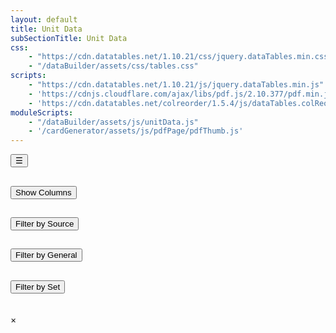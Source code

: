 ```yaml
---
layout: default
title: Unit Data
subSectionTitle: Unit Data
css:
    - "https://cdn.datatables.net/1.10.21/css/jquery.dataTables.min.css"
    - "/dataBuilder/assets/css/tables.css"
scripts: 
    - "https://cdn.datatables.net/1.10.21/js/jquery.dataTables.min.js"
    - 'https://cdnjs.cloudflare.com/ajax/libs/pdf.js/2.10.377/pdf.min.js'
    - 'https://cdn.datatables.net/colreorder/1.5.4/js/dataTables.colReorder.min.js'
moduleScripts:
    - "/dataBuilder/assets/js/unitData.js"
    - '/cardGenerator/assets/js/pdfPage/pdfThumb.js'
---
```

<div class="container-fluid">
    <div class="row">
        <div id="sidebar" class="col-md-2">
            <button id="toggle-sidebar" class="toggle-btn">☰</button>
            <div id="column-controls-wrapper" class="accordion">
                <div id="column-filter" class="filter accordion-item">
                    <h2 class="accordion-header" id="headingOne">
                        <button class="accordion-button" type="button" data-bs-toggle="collapse" data-bs-target="#collapseOne" aria-expanded="true" aria-controls="collapseOne">
                            Show Columns
                        </button>
                    </h2>
                    <div id="collapseOne" class="accordion-collapse collapse show" aria-labelledby="headingOne" data-bs-parent="#accordionExample">
                        <div class="accordion-body">
                            <div id="column-controls"></div>
                        </div>
                    </div>
                    <!-- <h5>Show Columns</h5>
                    <div id="column-controls"></div> -->
                </div>
                <div id="creator-filter" class="filter accordion-item">
                    <h2 class="accordion-header" id="headingTwo">
                        <button class="accordion-button collapsed" type="button" data-bs-toggle="collapse" data-bs-target="#collapseTwo" aria-expanded="false" aria-controls="collapseTwo">
                            Filter by Source
                        </button>
                    </h2>
                    <div id="collapseTwo" class="accordion-collapse collapse" aria-labelledby="headingTwo" data-bs-parent="#accordionExample">
                        <div class="accordion-body">
                            <div id="creator-controls"></div>
                        </div>
                    </div>
                    <!-- <h5>Filter by Source</h5>
                    <div id="creator-controls"></div> -->
                </div>
                <div id="general-filter" class="filter accordion-item">
                    <h2 class="accordion-header" id="headingThree">
                        <button class="accordion-button collapsed" type="button" data-bs-toggle="collapse" data-bs-target="#collapseThree" aria-expanded="false" aria-controls="collapseThree">
                            Filter by General
                        </button>
                    </h2>
                    <div id="collapseThree" class="accordion-collapse collapse" aria-labelledby="headingThree" data-bs-parent="#accordionExample">
                        <div class="accordion-body">
                            <div id="general-controls"></div>
                        </div>
                    </div>
                    <!-- <h5>Filter by General</h5>
                    <div id="general-controls"></div> -->
                </div>                
                <div id="set-filter" class="filter accordion-item">
                    <h2 class="accordion-header" id="headingFour">
                        <button class="accordion-button collapsed" type="button" data-bs-toggle="collapse" data-bs-target="#collapseFour" aria-expanded="false" aria-controls="collapseFour">
                            Filter by Set
                        </button>
                    </h2>
                    <div id="collapseFour" class="accordion-collapse collapse" aria-labelledby="headingFour" data-bs-parent="#accordionExample">
                        <div class="accordion-body">
                            <div id="set-controls"></div>
                        </div>
                    </div>
                    <!-- <h5>Filter by Set</h5>
                    <div id="set-controls"></div> -->
                </div>
            </div>
        </div>
        <div id="table_content" class="col-md-10">
            <table id="datatable" class="table table-striped"></table>
        </div>
    </div>
</div>
<div id="cellModal" class="modal">
    <div class="modal-content">
        <div class="row">
            <div class="col-md-1 close">&times;</div>
            <div class="col-md-11">
                <h2 id="modal-title"></h2> <!-- Title of the modal -->            
            </div>
        </div>
        <div class="row">
            <div class="col-md-12">
                <p id="modal-text"></p> <!-- Content of the modal -->
            </div>
        </div>
    </div>
</div>
